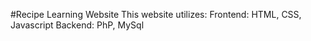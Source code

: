 #Recipe Learning Website
This website utilizes:
Frontend: HTML, CSS, Javascript
Backend: PhP, MySql
